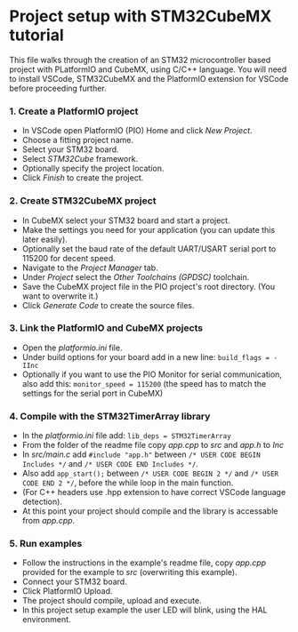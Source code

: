 # Project setup with STM32CubeMX tutorial
This file walks through the creation of an STM32 microcontroller based project with PLatformIO and CubeMX, using C/C++ language.
You will need to install VSCode, STM32CubeMX and the PlatformIO extension for VSCode before proceeding further.

### 1. Create a PlatformIO project
- In VSCode open PlatformIO (PIO) Home and click *New Project*.
- Choose a fitting project name.
- Select your STM32 board.
- Select *STM32Cube* framework.
- Optionally specify the project location.
- Click *Finish* to create the project.

### 2. Create STM32CubeMX project
- In CubeMX select your STM32 board and start a project.
- Make the settings you need for your application (you can update this later easily).
- Optionally set the baud rate of the default UART/USART serial port to 115200 for decent speed.
- Navigate to the *Project Manager* tab.
- Under *Project* select the *Other Toolchains (GPDSC)* toolchain.
- Save the CubeMX project file in the PIO project's root directory. (You want to overwrite it.)
- Click *Generate Code* to create the source files.

### 3. Link the PlatformIO and CubeMX projects
- Open the *platformio.ini* file.
- Under build options for your board add in a new line: `build_flags = -IInc`
- Optionally if you want to use the PIO Monitor for serial communication, also add this: `monitor_speed = 115200`
  (the speed has to match the settings for the serial port in CubeMX)

### 4. Compile with the STM32TimerArray library
- In the *platformio.ini* file add: `lib_deps = STM32TimerArray`
- From the folder of the readme file copy *app.cpp* to *src* and *app.h* to *Inc*
- In *src/main.c* add `#include "app.h"` between `/* USER CODE BEGIN Includes */` and `/* USER CODE END Includes */`.
- Also add `app_start();` between `/* USER CODE BEGIN 2 */` and `/* USER CODE END 2 */`, before the while loop in the main function.
- (For C++ headers use .hpp extension to have correct VSCode language detection).
- At this point your project should compile and the library is accessable from *app.cpp*.

### 5. Run examples
- Follow the instructions in the example's readme file, copy *app.cpp* provided for the example to *src* (overwriting this example).
- Connect your STM32 board.
- Click PlatformIO Upload.
- The project should compile, upload and execute.
- In this project setup example the user LED will blink, using the HAL environment.
